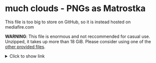 # much clouds - PNGs as Matrostka
This file is too big to store on GitHub, so it is instead hosted on mediafire.com

**WARNING**: This file is enormous and not reccommended for casual use. Unzipped, it takes up more than 18 GiB. Please consider using one of the [other provided files](..).

<details>
  <summary>Click to show link</summary>
  https://www.mediafire.com/file/46d1zm8jpgo8qk7/much+clouds+-+libpng.rar/file
</details>
